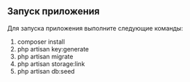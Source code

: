 ## Запуск приложения
Для запуска приложения выполните следующие команды:
1. composer install
2. php artisan key:generate
3. php artisan migrate
4. php artisan storage:link
5. php artisan db:seed
